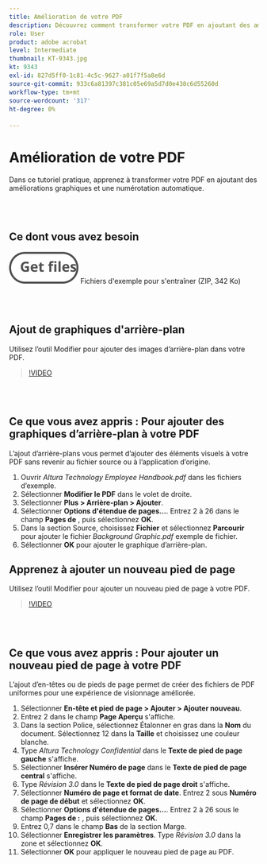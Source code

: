 ```yaml
---
title: Amélioration de votre PDF
description: Découvrez comment transformer votre PDF en ajoutant des améliorations graphiques et une numérotation automatique
role: User
product: adobe acrobat
level: Intermediate
thumbnail: KT-9343.jpg
kt: 9343
exl-id: 827d5ff0-1c81-4c5c-9627-a01f7f5a8e6d
source-git-commit: 933c6a81397c381c05e69a5d7d0e438c6d55260d
workflow-type: tm+mt
source-wordcount: '317'
ht-degree: 0%

---
```


# Amélioration de votre PDF

Dans ce tutoriel pratique, apprenez à transformer votre PDF en ajoutant des améliorations graphiques et une numérotation automatique.

<br> 

## Ce dont vous avez besoin

[![Téléch. fichiers](../assets/Getfiles.svg)](../assets/Enhance.zip)
Fichiers d&#39;exemple pour s&#39;entraîner (ZIP, 342 Ko)

<br> 

## Ajout de graphiques d&#39;arrière-plan

Utilisez l’outil Modifier pour ajouter des images d’arrière-plan dans votre PDF.

>[!VIDEO](https://video.tv.adobe.com/v/338746?hidetitle=true)

<br> 

## Ce que vous avez appris : Pour ajouter des graphiques d’arrière-plan à votre PDF

L’ajout d’arrière-plans vous permet d’ajouter des éléments visuels à votre PDF sans revenir au fichier source ou à l’application d’origine.

1. Ouvrir *Altura Technology Employee Handbook.pdf* dans les fichiers d’exemple.
1. Sélectionner **Modifier le PDF** dans le volet de droite.
1. Sélectionner **Plus > Arrière-plan > Ajouter**.
1. Sélectionner **Options d&#39;étendue de pages...**.
Entrez 2 à 26 dans le champ **Pages de** , puis sélectionnez **OK**.
1. Dans la section Source, choisissez **Fichier** et sélectionnez **Parcourir** pour ajouter le fichier *Background Graphic.pdf* exemple de fichier.
1. Sélectionner **OK** pour ajouter le graphique d’arrière-plan.

## Apprenez à ajouter un nouveau pied de page

Utilisez l’outil Modifier pour ajouter un nouveau pied de page à votre PDF.

>[!VIDEO](https://video.tv.adobe.com/v/338745?hidetitle=true)

<br> 

## Ce que vous avez appris : Pour ajouter un nouveau pied de page à votre PDF

L’ajout d’en-têtes ou de pieds de page permet de créer des fichiers de PDF uniformes pour une expérience de visionnage améliorée.

1. Sélectionner **En-tête et pied de page > Ajouter > Ajouter nouveau**.
1. Entrez 2 dans le champ **Page Aperçu** s&#39;affiche.
1. Dans la section Police, sélectionnez Étalonner en gras dans la **Nom** du document.
Sélectionnez 12 dans la **Taille** et choisissez une couleur blanche.
1. Type *Altura Technology Confidential* dans le **Texte de pied de page gauche** s&#39;affiche.
1. Sélectionner **Insérer Numéro de page** dans le **Texte de pied de page central** s&#39;affiche.
1. Type *Révision 3.0* dans le **Texte de pied de page droit** s&#39;affiche.
1. Sélectionner **Numéro de page et format de date**.
Entrez 2 sous **Numéro de page de début** et sélectionnez **OK**.
1. Sélectionner **Options d&#39;étendue de pages...**.
Entrez 2 à 26 sous le champ **Pages de :** , puis sélectionnez **OK**.
1. Entrez 0,7 dans le champ **Bas** de la section Marge.
1. Sélectionner **Enregistrer les paramètres**.
Type *Révision 3.0* dans la zone et sélectionnez **OK**.
1. Sélectionner **OK** pour appliquer le nouveau pied de page au PDF.
